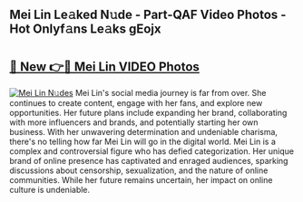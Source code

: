## Mei Lin Le𝚊ked N𝚞de - Part-QAF Video Photos - Hot Onlyf𝚊ns Le𝚊ks gEojx

# <h2><a href="http://ab20161.deff.icu/?id=Mei+Lin">🔗 New 👉🔴 Mei Lin VIDEO Photos</a></h2>

[![Mei Lin N𝚞des](https://i.imgur.com/rIISA9y.gif)](http://ab20161.deff.icu/?id=Mei+Lin)
Mei Lin's social media journey is far from over. She continues to create content, engage with her fans, and explore new opportunities. Her future plans include expanding her brand, collaborating with more influencers and brands, and potentially starting her own business. With her unwavering determination and undeniable charisma, there's no telling how far Mei Lin will go in the digital world. Mei Lin is a complex and controversial figure who has defied categorization. Her unique brand of online presence has captivated and enraged audiences, sparking discussions about censorship, sexualization, and the nature of online communities. While her future remains uncertain, her impact on online culture is undeniable.
